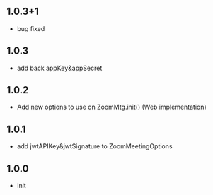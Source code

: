 ## 1.0.3+1
* bug fixed

## 1.0.3
* add back appKey&appSecret

## 1.0.2
* Add new options to use on ZoomMtg.init() (Web implementation)

## 1.0.1
* add jwtAPIKey&jwtSignature to ZoomMeetingOptions

## 1.0.0

* init
